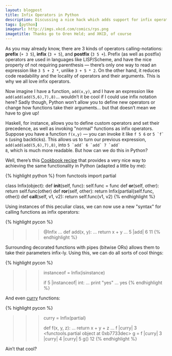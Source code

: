 ```yaml
---
layout: blogpost
title: Infix Operators in Python
description: Discussing a nice hack which adds support for infix operators in python
tags: [python]
imageurl: http://imgs.xkcd.com/comics/rps.png
imagetitle: Thanks go to Oren Held; and XKCD, of course
---
```


As you may already know, there are 3 kinds of operators calling-notations: **prefix** (`+ 3 5`), 
**infix** (`3 + 5`), and **postfix** (`3 5 +`). Prefix (as well as postfix) operators are used 
in languages like LISP/Scheme, and have the nice property of not requiring parenthesis — 
there’s only one way to read an expression like `3 5 + 2 *`, unlike `3 + 5 * 2`. 
On the other hand, it reduces code readability and the locality of operators and their arguments.
This is why we all love infix operators.

Now imagine I have a function, `add(x,y)`, and I have an expression like `add(add(add(5,6),7),8)`...
wouldn’t it be cool if I could use infix notation here? Sadly though, Python won’t allow you to 
define new operators or change how functions take their arguments... but that doesn’t 
mean we have to give up!

Haskell, for instance, allows you to define custom operators and set their precedence, as well 
as invoking "normal" functions as infix operators. Suppose you have a function `f(x,y)` — you 
can invoke it like `f 5 6` or <code>5 \`f\` 6</code> (using backticks). This allows us to turn 
our previous expression, `add(add(add(5,6),7),8)`, into <code>5 \`add\` 6 \`add\` 7 \`add\` 8</code>, 
which is much more readable. But how can we do this in Python?

Well, there’s this [Cookbook recipe](http://code.activestate.com/recipes/384122-infix-operators/) 
that provides a very nice way to achieving the same functionality in Python (adapted a little by me):

{% highlight python %}
from functools import partial

class Infix(object):
    def __init__(self, func):
        self.func = func
    def __or__(self, other):
        return self.func(other)
    def __ror__(self, other):
        return Infix(partial(self.func, other))
    def __call__(self, v1, v2):
        return self.func(v1, v2)
{% endhighlight %}

Using instances of this peculiar class, we can now use a new "syntax" for calling functions as 
infix operators:

{% highlight pycon %}
>>> @Infix
... def add(x, y):
...     return x + y
...
>>> 5 |add| 6
11
{% endhighlight %}

Surrounding decorated functions with pipes (bitwise ORs) allows them to take their parameters 
infix-ly. Using this, we can do all sorts of cool things:

{% highlight pycon %}
>>> instanceof = Infix(isinstance)
>>>
>>> if 5 |instanceof| int:
...     print "yes"
...
yes
{% endhighlight %}

And even [curry](http://en.wikipedia.org/wiki/Currying) functions:

{% highlight pycon %}
>>> curry = Infix(partial)
>>>
>>> def f(x, y, z):
...     return x + y + z
...
>>> f |curry| 3
<functools.partial object at 0xb7733dec>
>>> g = f |curry| 3 |curry| 4 |curry| 5
>>> g()
12
{% endhighlight %}

Ain’t that cool?

